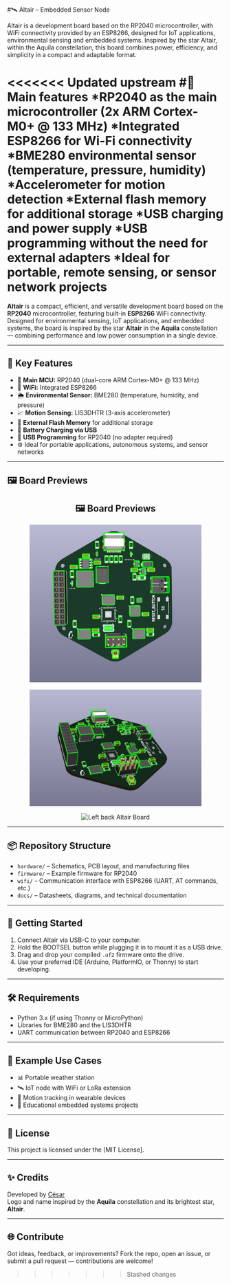#🛰️ Altair – Embedded Sensor Node

Altair is a development board based on the RP2040 microcontroller, with WiFi connectivity provided by an ESP8266, designed for IoT applications, environmental sensing and embedded systems. Inspired by the star Altair, within the Aquila constellation, this board combines power, efficiency, and simplicity in a compact and adaptable format.

<<<<<<< Updated upstream
#🔧 Main features
*RP2040 as the main microcontroller (2x ARM Cortex-M0+ @ 133 MHz)
*Integrated ESP8266 for Wi-Fi connectivity
*BME280 environmental sensor (temperature, pressure, humidity)
*Accelerometer for motion detection
*External flash memory for additional storage
*USB charging and power supply
*USB programming without the need for external adapters
*Ideal for portable, remote sensing, or sensor network projects
=======
**Altair** is a compact, efficient, and versatile development board based on the **RP2040** microcontroller, featuring built-in **ESP8266** WiFi connectivity. Designed for environmental sensing, IoT applications, and embedded systems, the board is inspired by the star **Altair** in the **Aquila** constellation — combining performance and low power consumption in a single device.

---

## 🔧 Key Features

- 🎯 **Main MCU:** RP2040 (dual-core ARM Cortex-M0+ @ 133 MHz)
- 📡 **WiFi:** Integrated ESP8266
- 🌦️ **Environmental Sensor:** BME280 (temperature, humidity, and pressure)
- 📈 **Motion Sensing:** LIS3DHTR (3-axis accelerometer)
- 💾 **External Flash Memory** for additional storage
- 🔋 **Battery Charging via USB**
- 🔌 **USB Programming** for RP2040 (no adapter required)
- ⚙️ Ideal for portable applications, autonomous systems, and sensor networks

---

## 🖼️ Board Previews
<h2 align="center">🖼️ Board Previews</h2>

<p align="center">
  <img src="Images/Top.png" alt="Top view of Altair PCB" width="400"/>
</p>

<p align="center">
  <img src="Images/Right_back.png" alt="Right back view of Altair PCB" width="400"/>
</p>

<p align="center">
  <img src="Images/Left_back.jpg" alt="Left back  Altair Board" width="400"/>
</p>

---
## 📦 Repository Structure

- `hardware/` – Schematics, PCB layout, and manufacturing files
- `firmware/` – Example firmware for RP2040
- `wifi/` – Communication interface with ESP8266 (UART, AT commands, etc.)
- `docs/` – Datasheets, diagrams, and technical documentation

---

## 🚀 Getting Started

1. Connect Altair via USB-C to your computer.
2. Hold the BOOTSEL button while plugging it in to mount it as a USB drive.
3. Drag and drop your compiled `.uf2` firmware onto the drive.
4. Use your preferred IDE (Arduino, PlatformIO, or Thonny) to start developing.

---

## 🛠️ Requirements

- Python 3.x (if using Thonny or MicroPython)
- Libraries for BME280 and the LIS3DHTR
- UART communication between RP2040 and ESP8266

---

## 🧠 Example Use Cases

- 📊 Portable weather station
- 🛰️ IoT node with WiFi or LoRa extension
- 🧭 Motion tracking in wearable devices
- 🧪 Educational embedded systems projects

---

## 📜 License

This project is licensed under the [MIT License].

---

## ✨ Credits

Developed by [César](https://github.com/Cesarziraci)  
Logo and name inspired by the **Aquila** constellation and its brightest star, **Altair**.

---

## 🌐 Contribute

Got ideas, feedback, or improvements? Fork the repo, open an issue, or submit a pull request — contributions are welcome!
>>>>>>> Stashed changes
